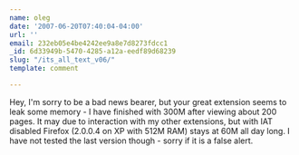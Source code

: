 ```yaml
---
name: oleg
date: '2007-06-20T07:40:04-04:00'
url: ''
email: 232eb05e4be4242ee9a8e7d8273fdcc1
_id: 6d33949b-5470-4285-a12a-eedf89d68239
slug: "/its_all_text_v06/"
template: comment

---
```


Hey, I'm sorry to be a bad news bearer, but your great extension seems to leak some memory - I have finished with 300M after viewing about 200 pages. It may due to interaction with my other extensions, but with IAT disabled Firefox (2.0.0.4 on XP with 512M RAM) stays at 60M all day long. I have not tested the last version though - sorry if it is a false alert.
